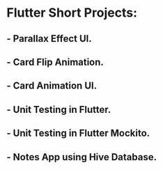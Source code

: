 # Flutter Short Projects: 

## - Parallax Effect UI. 
## - Card Flip Animation.   
## - Card Animation UI.
## - Unit Testing in Flutter.
## - Unit Testing in Flutter Mockito. 
## - Notes App using Hive Database.
